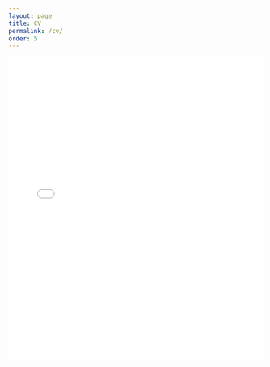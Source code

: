 ```yaml
---
layout: page
title: CV
permalink: /cv/
order: 5
---
```


<embed src="{{ site.baseurl }}/assets/docs/CV_Brigitte_07_23.pdf" type="application/pdf" width="100%" height="600px">

